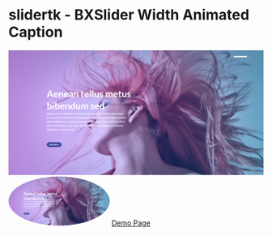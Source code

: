# slidertk - BXSlider Width Animated Caption

![alt text](https://raw.githubusercontent.com/partitect/slidertk/main/img/doc-image.png "Example Image")
<a href="url"><img src="https://raw.githubusercontent.com/partitect/slidertk/main/img/doc-image.png" height="auto" width="200" style="border-radius:50%"></a>
[Demo Page](https://partitect.github.io/slidertk/)

